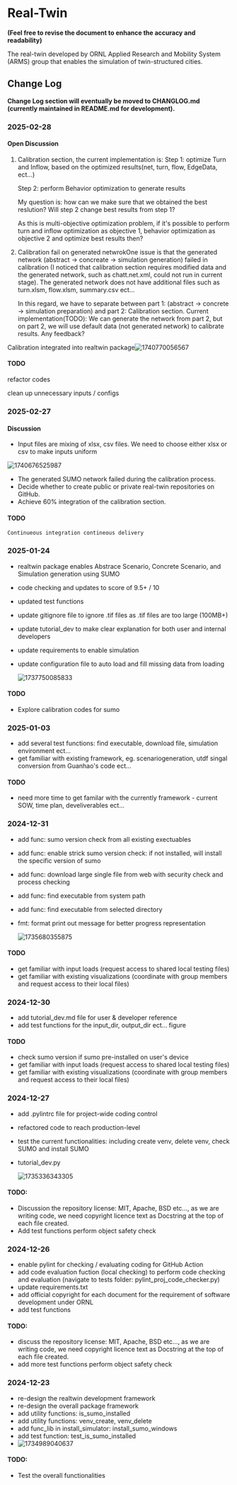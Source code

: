 # Real-Twin

**(Feel free to revise the document to enhance the accuracy and readability)**

The real-twin developed by ORNL Applied Research and Mobility System (ARMS) group that enables the simulation of twin-structured cities.

## Change Log

**Change Log section will eventually be moved to CHANGLOG.md (currently maintained in README.md for development).**

### 2025-02-28

#### Open Discussion

1. Calibration section, the current implementation is:
   Step 1: optimize Turn and Inflow, based on the optimized results(net, turn, flow, EdgeData, ect...)

   Step 2: perform Behavior optimization to generate results

   My question is: how can we make sure that we obtained the best reslution? Will step 2 change best results from step 1?

   As this is multi-objective optimization problem, if it's possible to perform turn and inflow optimization as objective 1, behavior optimization as objective 2 and optimize best results then?
2. Calibration fail on generated netwrokOne issue is that the generated network (abstract -> concreate -> simulation generation)  failed in calibration (I noticed that calibration section requires modified data and the generated network, such as chatt.net.xml, could not run in current stage). The generated network does not have additional files such as turn.xlsm, flow.xlsm, summary.csv ect...

   In this regard, we have to separate between part 1: (abstract -> concrete -> simulation preparation) and part 2: Calibration section.  Current implementation(TODO):  We can generate the network from part 2, but on part 2, we will use default data (not generated network) to calibrate results.  Any feedback?

Calibration integrated into realtwin package![1740770056567](image/README/1740770056567.png)

#### TODO

refactor codes

clean up unnecessary inputs / configs

### 2025-02-27

#### Discussion

* Input files are mixing of xlsx, csv files. We need to choose either xlsx or csv to make inputs uniform

![1740676525987](image/README/1740676525987.png)

* The generated SUMO network failed during the calibration process.
* Decide whether to create public or private real-twin repositories on GitHub.
* Achieve 60% integration of the calibration section.

#### TODO

    Continueous integration contineous delivery

### 2025-01-24

* realtwin package enables Abstrace Scenario, Concrete Scenario, and Simulation generation using SUMO
* code checking and updates to score of 9.5+ / 10
* updated test functions
* update gitignore file to ignore .tif files as .tif files are too large (100MB+)
* update tutorial_dev to make clear explanation for both user and internal developers
* update requirements to enable simulation
* update configuration file to auto load  and fill missing data from loading

  ![1737750085833](image/README/1737750085833.png)

#### TODO

* Explore calibration codes for sumo

### 2025-01-03

* add several test functions: find executable, download file, simulation environment ect...
* get familiar with existing framework, eg. scenariogeneration, utdf singal conversion from Guanhao's code ect...

#### TODO

* need more time to get familar with the currently framework - current SOW, time plan, develiverables ect...

### 2024-12-31

* add func: sumo version check from all existing exectuables
* add func: enable strick sumo version check: if not installed, will install the specific version of sumo
* add func: download large single file from web with security check and process checking
* add func: find executable from system path
* add func: find executable from selected directory
* fmt: format print out message for better progress representation

  ![1735680355875](image/README/1735680355875.png)

#### TODO

* get familiar with input loads (request access to shared local testing files)
* get familiar with existing visualizations (coordinate with group members and request access to their local files)

### 2024-12-30

* add tutorial_dev.md file for user & developer reference
* add test functions for the input_dir, output_dir ect...
  figure

#### TODO

* check sumo version if sumo pre-installed on user's device
* get familiar with input loads (request access to shared local testing files)
* get familiar with existing visualizations (coordinate with group members and request access to their local files)

### 2024-12-27

* add .pylintrc file for project-wide coding control
* refactored code to reach production-level
* test the current functionalities: including create venv, delete venv, check SUMO and install SUMO
* tutorial_dev.py

  ![1735336343305](image/README/1735336343305.png)

#### TODO:

* Discussion the repository license: MIT, Apache, BSD etc..., as we are writing code, we need copyright licence text as Docstring at the top of each file created.
* Add test functions perform object safety check

### 2024-12-26

* enable pylint for checking / evaluating coding for GitHub Action
* add code evaluation fuction (local checking) to perform code checking and evaluation (navigate to tests folder: pylint_proj_code_checker.py)
* update requirements.txt
* add official copyright for each document for the requirement of software development under ORNL
* add test functions

#### TODO:

* discuss the repository license: MIT, Apache, BSD etc..., as we are writing code, we need copyright licence text as Docstring at the top of each file created.
* add more test functions perform object safety check

### 2024-12-23

* re-design the realtwin development framework
* re-design the overall package framework
* add utility functions: is_sumo_installed
* add utility functions: venv_create, venv_delete
* add func_lib in install_simulator: install_sumo_windows
* add test function: test_is_sumo_installed
* ![1734989040637](image/README/1734989040637.png)

#### TODO:

* Test the overall functionalities
